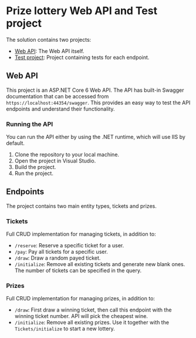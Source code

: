 # Prize lottery Web API and Test project
The solution contains two projects:
- [Web API](https://github.com/RabaGhast/prize-lottery/tree/main/src/Web-API): The Web API itself.
- [Test project](https://github.com/RabaGhast/prize-lottery/tree/main/src/WEP-API.Tests): Project containing tests for each endpoint.


## Web API
This project is an ASP.NET Core 6 Web API. The API has built-in Swagger documentation that can be accessed from `https://localhost:44354/swagger`. This provides an easy way to test the API endpoints and understand their functionality.

### Running the API
You can run the API either by using the .NET runtime, which will use IIS by default.

1. Clone the repository to your local machine.
2. Open the project in Visual Studio.
3. Build the project.
4. Run the project.

## Endpoints
The project contains two main entity types, tickets and prizes.

### Tickets
Full CRUD implementation for managing tickets, in addition to:
- `/reserve`: Reserve a specific ticket for a user.
- `/pay`: Pay all tickets for a specific user.
- `/draw`: Draw a random payed ticket.
- `/initialize`: Remove all existing tickets and generate new blank ones. The number of tickets can be specified in the query.

### Prizes
Full CRUD implementation for managing prizes, in addition to:
- `/draw`: First draw a winning ticket, then call this endpoint with the winning ticket number. API will pick the cheapest wine.
- `/initialize`: Remove all existing prizes. Use it together with the `Tickets/initialize` to start a new lottery.
